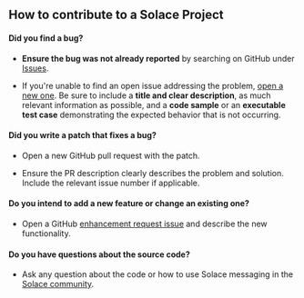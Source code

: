 ## How to contribute to a Solace Project

#### **Did you find a bug?**

* **Ensure the bug was not already reported** by searching on GitHub under [Issues](https://github.com/SolaceLabs/Solace_testing_in_AWS/issues).

* If you're unable to find an open issue addressing the problem, [open a new one](https://github.com/SolaceLabs/Solace_testing_in_AWS/issues/new). Be sure to include a **title and clear description**, as much relevant information as possible, and a **code sample** or an **executable test case** demonstrating the expected behavior that is not occurring.

#### **Did you write a patch that fixes a bug?**

* Open a new GitHub pull request with the patch.

* Ensure the PR description clearly describes the problem and solution. Include the relevant issue number if applicable.

#### **Do you intend to add a new feature or change an existing one?**

* Open a GitHub [enhancement request issue](https://github.com/SolaceLabs/Solace_testing_in_AWS/issues/new) and describe the new functionality.

#### **Do you have questions about the source code?**

* Ask any question about the code or how to use Solace messaging in the [Solace community](http://dev.solace.com/community/).